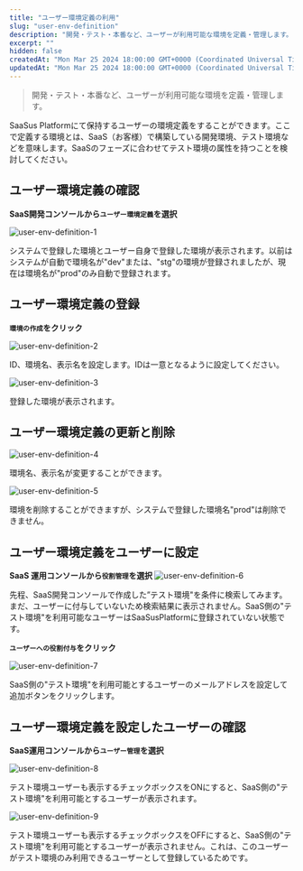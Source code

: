 ```yaml
---
title: "ユーザー環境定義の利用"
slug: "user-env-definition"
description: "開発・テスト・本番など、ユーザーが利用可能な環境を定義・管理します。"
excerpt: ""
hidden: false
createdAt: "Mon Mar 25 2024 18:00:00 GMT+0000 (Coordinated Universal Time)"
updatedAt: "Mon Mar 25 2024 18:00:00 GMT+0000 (Coordinated Universal Time)"
---
```

> 開発・テスト・本番など、ユーザーが利用可能な環境を定義・管理します。

SaaSus Platformにて保持するユーザーの環境定義をすることができます。ここで定義する環境とは、SaaS（お客様）で構築している開発環境、テスト環境などを意味します。SaaSのフェーズに合わせてテスト環境の属性を持つことを検討してください。


## ユーザー環境定義の確認

**SaaS開発コンソールから`ユーザー環境定義`を選択**

![user-env-definition-1](/ja/img/part-4/user-authz-settings/user-env-definition/user-env-definition-1.png)

システムで登録した環境とユーザー自身で登録した環境が表示されます。以前はシステムが自動で環境名が"dev"または、"stg"の環境が登録されましたが、現在は環境名が"prod"のみ自動で登録されます。

## ユーザー環境定義の登録

**`環境の作成`をクリック**

![user-env-definition-2](/ja/img/part-4/user-authz-settings/user-env-definition/user-env-definition-2.png)

ID、環境名、表示名を設定します。IDは一意となるように設定してください。

![user-env-definition-3](/ja/img/part-4/user-authz-settings/user-env-definition/user-env-definition-3.png)

登録した環境が表示されます。

## ユーザー環境定義の更新と削除

![user-env-definition-4](/ja/img/part-4/user-authz-settings/user-env-definition/user-env-definition-4.png)

環境名、表示名が変更することができます。

![user-env-definition-5](/ja/img/part-4/user-authz-settings/user-env-definition/user-env-definition-5.png)

環境を削除することができますが、システムで登録した環境名"prod"は削除できません。

## ユーザー環境定義をユーザーに設定

**SaaS 運用コンソールから`役割管理`を選択**
![user-env-definition-6](/ja/img/part-4/user-authz-settings/user-env-definition/user-env-definition-6.png)

先程、SaaS開発コンソールで作成した”テスト環境"を条件に検索してみます。まだ、ユーザーに付与していないため検索結果に表示されません。SaaS側の"テスト環境"を利用可能なユーザーはSaaSusPlatformに登録されていない状態です。

**`ユーザーへの役割付与`をクリック**

![user-env-definition-7](/ja/img/part-4/user-authz-settings/user-env-definition/user-env-definition-7.png)

SaaS側の"テスト環境"を利用可能とするユーザーのメールアドレスを設定して追加ボタンをクリックします。

## ユーザー環境定義を設定したユーザーの確認

**SaaS運用コンソールから`ユーザー管理`を選択**

![user-env-definition-8](/ja/img/part-4/user-authz-settings/user-env-definition/user-env-definition-8.png)

テスト環境ユーザーも表示するチェックボックスをONにすると、SaaS側の"テスト環境"を利用可能とするユーザーが表示されます。

![user-env-definition-9](/ja/img/part-4/user-authz-settings/user-env-definition/user-env-definition-9.png)

テスト環境ユーザーも表示するチェックボックスをOFFにすると、SaaS側の"テスト環境"を利用可能とするユーザーが表示されません。これは、このユーザーがテスト環境のみ利用できるユーザーとして登録しているためです。

